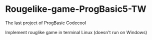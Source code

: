 # Rougelike-game-ProgBasic5-TW
The last project of ProgBasic Codecool

Implement rouglike game in terminal Linux (doesn't run on Windows)
